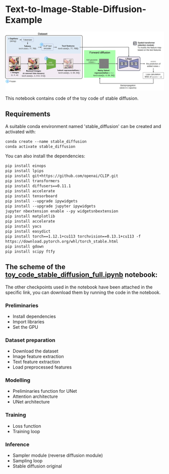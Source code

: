 # Text-to-Image-Stable-Diffusion-Example

![training-scheme](assets/training.jpg)

This notebook contains code of the toy code of stable diffusion.

## Requirements
A suitable conda environment named 'stable_diffusion' can be created and activated with:
```
conda create --name stable_diffusion
conda activate stable_diffusion
```

You can also install the dependencies:
```
pip install einops
pip install lpips
pip install git+https://github.com/openai/CLIP.git
pip install transformers
pip install diffusers==0.11.1
pip install accelerate
pip install tensorboard
pip install --upgrade ipywidgets
pip install --upgrade jupyter ipywidgets
jupyter nbextension enable --py widgetsnbextension
pip install matplotlib
pip install accelerate
pip install yacs
pip install easydict
pip install torch==1.12.1+cu113 torchvision==0.13.1+cu113 -f https://download.pytorch.org/whl/torch_stable.html
pip install gdown
pip install scipy ftfy
```
## The scheme of the [toy_code_stable_diffusion_full.ipynb](https://github.com/Sejong-VLI/Text-to-Image-Stable-Diffusion-Example/blob/main/Toy_code_stable_diffusion_full.ipynb) notebook:

The other checkpoints used in the notebook have been attached in the specific link, you can download them by running the code in the notebook.

### Preliminaries
- Install dependencies
- Import libraries
- Set the GPU

### Dataset preparation
- Download the dataset
- Image feature extraction
- Text feature extraction
- Load preprocessed features

### Modelling
- Preliminaries function for UNet
- Attention architecture
- UNet architecture

### Training
- Loss function
- Training loop

### Inference
- Sampler module (reverse diffusion module)
- Sampling loop
- Stable diffusion original
